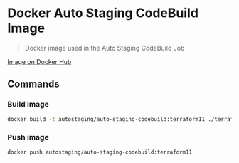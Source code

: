 # Docker Auto Staging CodeBuild Image

> Docker image used in the Auto Staging CodeBuild Job

[Image on Docker Hub](https://cloud.docker.com/u/autostaging/repository/docker/autostaging/auto-staging-codebuild/general)

## Commands

### Build image

``` bash
docker build -t autostaging/auto-staging-codebuild:terraform11 ./terraform11
```

### Push image

``` bash
docker push autostaging/auto-staging-codebuild:terraform11
```
